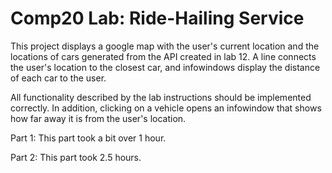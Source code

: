 # Comp20 Lab: Ride-Hailing Service

This project displays a google map with the user's current location
and the locations of cars generated from the API created in lab 12.
A line connects the user's location to the closest car, and
infowindows display the distance of each car to the user.

All functionality described by the lab instructions should be implemented
correctly. In addition, clicking on a vehicle opens an infowindow
that shows how far away it is from the user's location.

Part 1: This part took a bit over 1 hour.

Part 2: This part took 2.5 hours.
